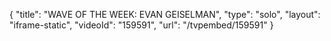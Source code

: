 {
    "title": "WAVE OF THE WEEK: EVAN GEISELMAN",
    "type": "solo",
    "layout": "iframe-static",
    "videoId": "159591",
    "url": "\/tvpembed\/159591"
}